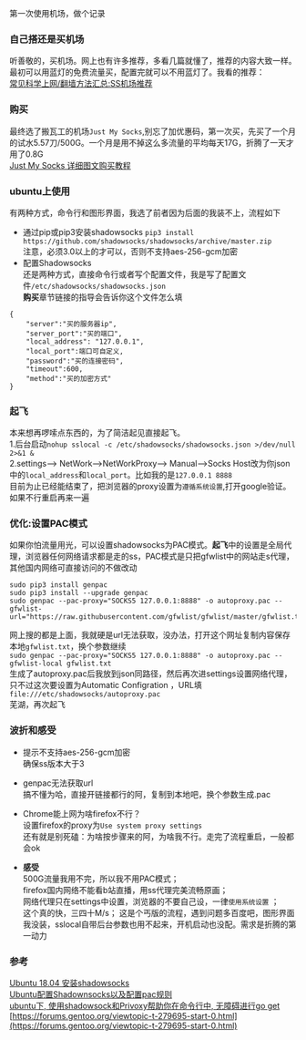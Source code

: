 第一次使用机场，做个记录  
### 自己搭还是买机场  
听善敬的，买机场。网上也有许多推荐，多看几篇就懂了，推荐的内容大致一样。最初可以用蓝灯的免费流量买，配置完就可以不用蓝灯了。我看的推荐：  
[常见科学上网/翻墙方法汇总:SS机场推荐](https://matters.news/@looklookworld/%E5%B8%B8%E8%A7%81%E7%A7%91%E5%AD%A6%E4%B8%8A%E7%BD%91-%E7%BF%BB%E5%A2%99%E6%96%B9%E6%B3%95%E6%B1%87%E6%80%BB-ss%E6%9C%BA%E5%9C%BA%E6%8E%A8%E8%8D%90-ssr%E6%9C%BA%E5%9C%BA%E6%8E%A8%E8%8D%90-v2ray%E6%9C%BA%E5%9C%BA%E6%8E%A8%E8%8D%90-%E5%85%8D%E8%B4%B9%E6%9C%BA%E5%9C%BA-chrome%E6%B5%8F%E8%A7%88%E5%99%A8%E6%8F%92%E4%BB%B6-vpn-%E5%85%8D%E8%B4%B9%E4%B8%8E%E4%BB%98%E8%B4%B9-bafyreicyqnbw2oqhwjmgmh5dkin5z6gjnszz2pjqnxjd55fzejdl67aq6q)

### 购买  
最终选了搬瓦工的机场```Just My Socks```,别忘了加优惠码，第一次买，先买了一个月的试水5.57刀/500G。一个月是用不掉这么多流量的平均每天17G，折腾了一天才用了0.8G     
[Just My Socks 详细图文购买教程](https://bwgjms.com/post/how-to-buy-justmysocks/)  

### ubuntu上使用  
有两种方式，命令行和图形界面，我选了前者因为后面的我装不上，流程如下  
- 通过pip或pip3安装shadowsocks
```pip3 install https://github.com/shadowsocks/shadowsocks/archive/master.zip```  
注意，必须3.0以上的才可以，否则不支持aes-256-gcm加密    
- 配置Shadowsocks  
还是两种方式，直接命令行或者写个配置文件，我是写了配置文件```/etc/shadowsocks/shadowsocks.json```  
**购买**章节链接的指导会告诉你这个文件怎么填  
```
{
    "server":"买的服务器ip",
    "server_port":"买的端口",
    "local_address": "127.0.0.1",
    "local_port":端口可自定义,
    "password":"买的连接密码",
    "timeout":600,
    "method":"买的加密方式"
}
```
### 起飞  
本来想再啰嗦点东西的，为了简洁起见直接起飞。  
1.后台启动```nohup sslocal -c /etc/shadowsocks/shadowsocks.json >/dev/null 2>&1 &```  
2.settings--> NetWork-->NetWorkProxy--> Manual-->Socks Host改为你json中的```local_address```和```local_port```。比如我的是```127.0.0.1 8888```  
目前为止已经能结束了，把浏览器的proxy设置为```遵循系统设置```,打开google验证。如果不行重启再来一遍    

### 优化:设置PAC模式    
如果你怕流量用光，可以设置shadowsocks为PAC模式。**起飞**中的设置是全局代理，浏览器任何网络请求都是走的ss，PAC模式是只把gfwlist中的网站走s代理，其他国内网络可直接访问的不做改动  
```
sudo pip3 install genpac
sudo pip3 install --upgrade genpac
sudo genpac --pac-proxy="SOCKS5 127.0.0.1:8888" -o autoproxy.pac --gfwlist-url="https://raw.githubusercontent.com/gfwlist/gfwlist/master/gfwlist.txt"
```
网上搜的都是上面，我就硬是url无法获取，没办法，打开这个网址复制内容保存本地```gfwlist.txt```，换个参数继续  
```sudo genpac --pac-proxy="SOCKS5 127.0.0.1:8888" -o autoproxy.pac --gfwlist-local gfwlist.txt```  
生成了autoproxy.pac后我放到json同路径，然后再次进settings设置网络代理，只不过这次要设置为Automatic Configration ，URL填```file:///etc/shadowsocks/autoproxy.pac```  
芜湖，再次起飞  


### 波折和感受  
- 提示不支持aes-256-gcm加密  
确保ss版本大于3  
- genpac无法获取url  
搞不懂为哈，直接开链接都行的阿，复制到本地吧，换个参数生成.pac  
- Chrome能上网为啥firefox不行？  
设置firefox的proxy为```Use system proxy settings```  
还有就是别死磕：为啥按步骤来的阿，为啥我不行。走完了流程重启，一般都会ok  

- **感受**  
500G流量我用不完，所以我不用PAC模式；  
firefox国内网络不能看b站直播，用ss代理完美流畅原画；    
网络代理只在settings中设置，浏览器的不要自己设，一律```使用系统设置``` ；   
这个真的快，三四十M/s； 
这是个丐版的流程，遇到问题多百度吧，图形界面我没装，sslocal自带后台参数也用不起来，开机启动也没配。需求是折腾的第一动力       
### 参考  
[Ubuntu 18.04 安装shadowsocks](https://wylu.me/posts/eed37a90/)  
[Ubuntu配置Shadownsocks以及配置pac规则](https://www.mspring.org/2018/11/17/Ubuntu%E9%85%8D%E7%BD%AEShadownsocks%E4%BB%A5%E5%8F%8A%E9%85%8D%E7%BD%AEpac%E8%A7%84%E5%88%99/)  
[ubuntu下, 使用shadowsock和Privoxy帮助你在命令行中, 无障碍进行go get ](https://gist.github.com/alexniver/9a4f1791fe4305b0750a)  
[https://forums.gentoo.org/viewtopic-t-279695-start-0.html](https://forums.gentoo.org/viewtopic-t-279695-start-0.html)  
